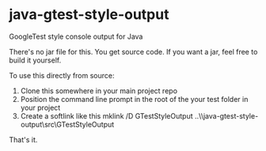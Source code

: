 # java-gtest-style-output
GoogleTest style console output for Java

There's no jar file for this. You get source code. If you want a jar, feel free to build it yourself.

To use this directly from source:

1. Clone this somewhere in your main project repo
3. Position the command line prompt in the root of the your test folder in your project
2. Create a softlink like this mklink /D GTestStyleOutput ..\\<your submodules location>\java-gtest-style-output\src\GTestStyleOutput

That's it. 
